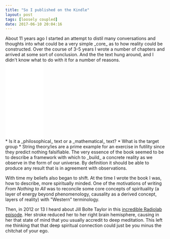 ```yaml
---
title: "So I published on the Kindle"
layout: post
tags: [loosely coupled]
date: 2017-06-10 20:04:16
---
```


<div class="container">
<div class="row">
<div class="eight columns" markdown="1">
About 11 years ago I started an attempt to distil many conversations and thoughts into what could be a very simple _core_ as to how reality could be constructed.
Over the course of 3-5 years I wrote a number of chapters and arrived at some sort of conclusion. And the the text hung around, and I didn't know what to do with it for a number of reasons.

</div>
<div class="four columns" markdown="1">
<iframe style="width:120px;height:240px;" marginwidth="0" marginheight="0" scrolling="no" frameborder="0" src="//ws-eu.amazon-adsystem.com/widgets/q?ServiceVersion=20070822&OneJS=1&Operation=GetAdHtml&MarketPlace=DE&source=ac&ref=tf_til&ad_type=product_link&tracking_id=realfictionne-21&marketplace=amazon&region=DE&placement=B071FZ1VJX&asins=B071FZ1VJX&linkId=ce5b76fa2ff725133920c09453e8f415&show_border=true&link_opens_in_new_window=false&price_color=333333&title_color=0066c0&bg_color=ffffff">
</iframe>
</div>
</div>
<div class="row">
<div class="twelve rows" markdown="1">
* Is it a _philosophical_ text or a _mathematical_ text? 
* What is the target group
* String theory/ies are a prime example for an exercise in futility since they predict nothing falsifiable. The very essence of the book seemed to be to describe a framework with which to _build_ a concrete reality as we observe in the form of our universe. By definition it should be able to produce any result that is in agreement with observations.

With time my beliefs also began to shift. At the time I wrote the book I was, how to describe, more spiritually minded. One of the motivations of writing _From Nothing to All_ was to reconcile some core concepts of spirituality (a layer of energy beyond phenomenology, causality as a derived concept, layers of reality) with "Western" terminology.

Then, in 2012 or 13 I heard about Jill Bolte Taylor in this [incredible Radiolab episode][1]. Her stroke reduced her to her right brain hemisphere, causing in her that state of mind that you usually accredit to deep meditation. This left me thinking that that deep spiritual connection could just be you minus the chitchat of your ego.
</div>
</div>
</div>

[1]: http://www.radiolab.org/story/91725-words/